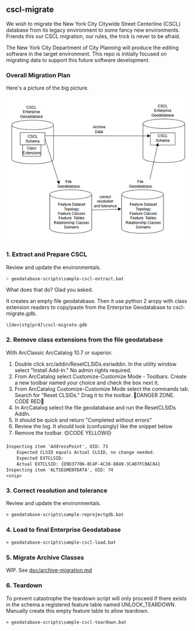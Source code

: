 ## cscl-migrate

We wish to migrate the New York City Citywide Street Centerline (CSCL) database from its legacy environment to some fancy new environments. Friends this our CSCL migration, our rules, the trick is never to be afraid.

The New York City Department of City Planning will produce the editing software in the target environment.  This repo is initially focused on migrating data to support this future software development.

### Overall Migration Plan

Here's a picture of the big picture.

![big picture](doc/bigpicture.png)

### 1. Extract and Prepare CSCL

Review and update the environmentals.

```sh
> geodatabase-scripts\sample-cscl-extract.bat
```

What does that do?  Glad you asked. 

It creates an empty file geodatabase. Then it use python 2 arcpy with class extension readers to copy/paste from the Enterprise Geodatabase to cscl-migrate.gdb. 

    \[dev|stg|prd]\cscl-migrate.gdb

### 2. Remove class extensions from the file geodatabase

With ArcClassic ArcCatalog 10.7 or superior. 

1. Double click src/addin/ResetCLSIDs.esriaddin. In the utility window select "Install Add-In."  No admin rights required.
2. From ArcCatalog select Customize-Customize Mode - Toolbars. Create a new toolbar named your choice and check the box next it.
3. From ArcCatalog Customize-Customize Mode select the commands tab.  Search  for "Reset CLSIDs." Drag it to the toolbar.
🔴DANGER ZONE. CODE RED🔴
4. In ArcCatalog select the file geodatabase and run the ResetCLSIDs AddIn.
5. It should be quick and return "Completed without errors"
6. Review the log. It should look (confusingly) like the snippet below
7. Remove the toolbar. 🟡CODE YELLOW🟡
```
Inspecting item 'AddressPoint', OID: 73
	Expected CLSID equals Actual CLSID, no change needed.
	Expected EXTCLSID: 
	Actual EXTCLSID: {D9D37706-8C4F-4C38-8849-3C407FC0AC84}
Inspecting item 'ALTSEGMENTDATA', OID: 74
<snip>
```

### 3. Correct resolution and tolerance

Review and update the environmentals.

```bat
> geodatabase-scripts\sample-reprojectgdb.bat
```

### 4. Load to final Enterprise Geodatabase

```bat
> geodatabase-scripts\sample-cscl-load.bat
```

### 5. Migrate Archive Classes

WIP. See [doc/archive-migration.md](doc/archive-migration.md)


### 6. Teardown

To prevent catastrophe the teardown script will only proceed if there exists in the schema a registered feature table named UNLOCK_TEARDOWN. Manually create this empty feature table to allow teardown. 

```bat
> geodatabase-scripts\sample-cscl-teardown.bat
```



